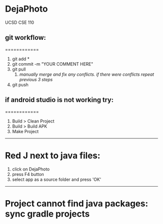 # DejaPhoto
UCSD CSE 110


## git workflow:
============

1. git add * </br>
1. git commit -m "YOUR COMMENT HERE" </br>
1. git pull </br>
     1. *manually merge and fix any conflicts. if there were conflicts repeat previous 3 steps* </br>
1. git push



## if android studio is not working try:
============
1. Build > Clean Project
1. Build > Build APK
1. Make Project

------------

# Red J next to java files:
1. click on DejaPhoto
1. press F4 button
1. select app as a source folder and press 'OK'

-------------

# Project cannot find java packages: sync gradle projects
